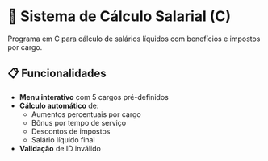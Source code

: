 ##

# 💼 Sistema de Cálculo Salarial (C)

Programa em C para cálculo de salários líquidos com benefícios e impostos por cargo.

## 📋 Funcionalidades

- **Menu interativo** com 5 cargos pré-definidos
- **Cálculo automático** de:
  - Aumentos percentuais por cargo
  - Bônus por tempo de serviço
  - Descontos de impostos
  - Salário líquido final
- **Validação** de ID inválido

##
